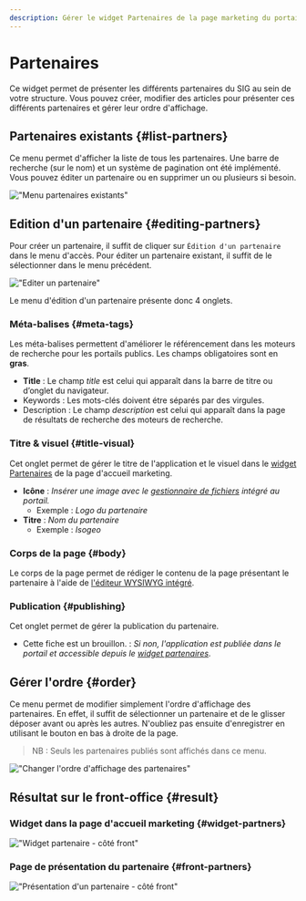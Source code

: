 ```yaml
---
description: Gérer le widget Partenaires de la page marketing du portail Isogeo
---
```

# Partenaires

Ce widget permet de présenter les différents partenaires du SIG au sein de votre structure. Vous pouvez créer, modifier des articles pour présenter ces différents partenaires et gérer leur ordre d'affichage.

## Partenaires existants {#list-partners}

Ce menu permet d'afficher la liste de tous les partenaires. Une barre de recherche (sur le nom) et un système de pagination ont été implémenté. Vous pouvez éditer un partenaire ou en supprimer un ou plusieurs si besoin. 

!["Menu partenaires existants"](/assets/back_list_partner.png)

## Edition d'un partenaire {#editing-partners}

Pour créer un partenaire, il suffit de cliquer sur `Édition d'un partenaire` dans le menu d'accès. Pour éditer un partenaire existant, il suffit de le sélectionner dans le menu précédent.

!["Editer un partenaire"](/assets/back_edit_partner.png)

Le menu d'édition d'un partenaire présente donc 4 onglets.

### Méta-balises {#meta-tags}

Les méta-balises permettent d'améliorer le référencement dans les moteurs de recherche pour les portails publics. Les champs obligatoires sont en **gras**.

* **Title** : Le champ *title* est celui qui apparaît dans la barre de titre ou d’onglet du navigateur.
* Keywords : Les mots-clés doivent étre séparés par des virgules.
* Description : Le champ *description* est celui qui apparaît dans la page de résultats de recherche des moteurs de recherche.

### Titre & visuel {#title-visual}

Cet onglet permet de gérer le titre de l'application et le visuel dans le [widget Partenaires](#widget-partners) de la page d'accueil marketing.

* **Icône** : *Insérer une image avec le [gestionnaire de fichiers](/medias/filesmanager.md) intégré au portail.*
  * Exemple : *Logo du partenaire*
* **Titre** : *Nom du partenaire*
  * Exemple : *Isogeo*

### Corps de la page {#body}

Le corps de la page permet de rédiger le contenu de la page présentant le partenaire à l'aide de [l'éditeur WYSIWYG intégré](/appendices/editorwysiwyg.md). 

### Publication {#publishing}

Cet onglet permet de gérer la publication du partenaire.

* Cette fiche est un brouillon. : *Si non, l'application est publiée dans le portail et accessible depuis le [widget partenaires](#widget-partners)*.

## Gérer l'ordre {#order}

Ce menu permet de modifier simplement l'ordre d'affichage des partenaires. 
En effet, il suffit de sélectionner un partenaire et de le glisser déposer avant ou après les autres.
N'oubliez pas ensuite d'enregistrer en utilisant le bouton <i class="ti-save"></i> en bas à droite de la page.

> NB : Seuls les partenaires publiés sont affichés dans ce menu.

!["Changer l'ordre d'affichage des partenaires"](/assets/back_order_partner.png)

## Résultat sur le front-office {#result}

### Widget dans la page d'accueil marketing {#widget-partners}

!["Widget partenaire - côté front"](/assets/front_widget_partner.png)

### Page de présentation du partenaire {#front-partners}

!["Présentation d'un partenaire - côté front"](/assets/front_partner.png)